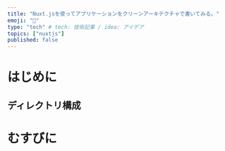 ```yaml
---
title: "Nuxt.jsを使ってアプリケーションをクリーンアーキテクチャで書いてみる。"
emoji: "🎉"
type: "tech" # tech: 技術記事 / idea: アイデア
topics: ["nuxtjs"]
published: false
---
```


# はじめに

## ディレクトリ構成

###

# むすびに
